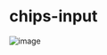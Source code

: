# chips-input
![image](https://github.com/user-attachments/assets/c6e49361-fbca-4575-87be-5f5a625fcaf0)

